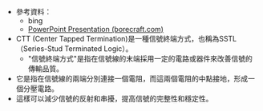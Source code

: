 - 參考資料：
	- bing
	- [PowerPoint Presentation (borecraft.com)](http://borecraft.com/files/ISSCC2021-30_3.pdf)
- CTT (Center Tapped Termination)是一種信號終端方式，也稱為SSTL（Series-Stud
  Terminated Logic）。
	- "信號終端方式"是指在信號線的末端採用一定的電路或器件來改善信號的傳輸品質。
- 它是指在信號線的兩端分別連接一個電阻，而這兩個電阻的中點接地，形成一個分壓電路。
- 這樣可以減少信號的反射和串擾，提高信號的完整性和穩定性。